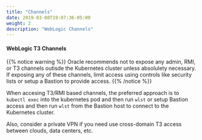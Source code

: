 ```yaml
---
title: "Channels"
date: 2019-03-08T19:07:36-05:00
weight: 2
description: "WebLogic Channels"
---
```


#### WebLogic T3 Channels

{{% notice warning %}}
Oracle recommends not to expose any admin, RMI, or T3 channels outisde the Kubernetes cluster
unless absolulety necessary. If exposing any of these channels, limit access using
controls like security lists or setup a Bastion to provide access.
{{% /notice %}}

When accesing T3/RMI based channels, the preferred approach is to `kubectl exec` into
the kubernetes pod and then run `wlst` or setup Bastion access and then run
`wlst` from the Bastion host to connect to the Kubernetes cluster.

Also, consider a private VPN if you need use cross-domain T3 access
between clouds, data centers, etc.
